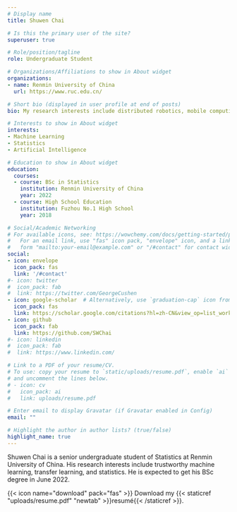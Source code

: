 ```yaml
---
# Display name
title: Shuwen Chai

# Is this the primary user of the site?
superuser: true

# Role/position/tagline
role: Undergraduate Student

# Organizations/Affiliations to show in About widget
organizations:
- name: Renmin University of China
  url: https://www.ruc.edu.cn/

# Short bio (displayed in user profile at end of posts)
bio: My research interests include distributed robotics, mobile computing and programmable matter.

# Interests to show in About widget
interests:
- Machine Learning
- Statistics
- Artificial Intelligence

# Education to show in About widget
education:
  courses:
  - course: BSc in Statistics
    institution: Renmin University of China
    year: 2022
  - course: High School Education
    institution: Fuzhou No.1 High School
    year: 2018

# Social/Academic Networking
# For available icons, see: https://wowchemy.com/docs/getting-started/page-builder/#icons
#   For an email link, use "fas" icon pack, "envelope" icon, and a link in the
#   form "mailto:your-email@example.com" or "/#contact" for contact widget.
social:
- icon: envelope
  icon_pack: fas
  link: '/#contact'
#- icon: twitter
#  icon_pack: fab
#  link: https://twitter.com/GeorgeCushen
- icon: google-scholar  # Alternatively, use `graduation-cap` icon from `ai` icon pack
  icon_pack: fas
  link: https://scholar.google.com/citations?hl=zh-CN&view_op=list_works&alert_preview_top_rm=2&gmla=AJsN-F6q49delczFXJP7SNEDOmV7dEPA9e_Wu4vflg17Vz6eHn13DFKJixnR89xoNnMHs86B6XeFbANZOZMy_bJrGg7onx7Ac4Qx3p-RZKEpPBO_9pX2-7U&user=UioAR_oAAAAJ
- icon: github
  icon_pack: fab
  link: https://github.com/SWChai
#- icon: linkedin
#  icon_pack: fab
#  link: https://www.linkedin.com/

# Link to a PDF of your resume/CV.
# To use: copy your resume to `static/uploads/resume.pdf`, enable `ai` icons in `params.toml`, 
# and uncomment the lines below.
# - icon: cv
#   icon_pack: ai
#   link: uploads/resume.pdf

# Enter email to display Gravatar (if Gravatar enabled in Config)
email: ""

# Highlight the author in author lists? (true/false)
highlight_name: true
---
```


Shuwen Chai is a senior undergraduate student of Statistics at Renmin University of China. His research interests include trustworthy machine learning, transfer learning, and statistics. He is expected to get his BSc degree in June 2022.

{{< icon name="download" pack="fas" >}} Download my {{< staticref "uploads/resume.pdf" "newtab" >}}resumé{{< /staticref >}}.
